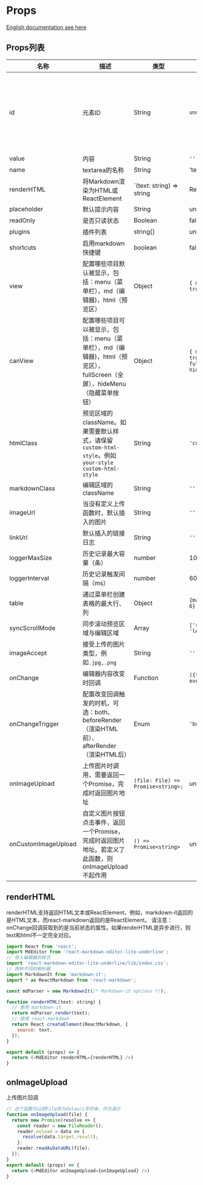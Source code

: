 # Props
[English documentation see here](./configure.md)
## Props列表
| 名称 | 描述 | 类型 | 默认 | 备注 |
| --- | --- | --- | --- | --- |
| id | 元素ID | String | `undefined` | 若不为空，则编辑器、文本区域、预览区域ID分别是`{id}`、`{id}_md`、`{id}_html` |
| value | 内容 | String | `''` |  |
| name | textarea的名称 | String | 'textarea' |  |
| renderHTML | 将Markdown渲染为HTML或ReactElement | `(text: string) => string | ReactElement | Promise<string> | Promise<ReactElement>` | none | **必填** |
| placeholder | 默认提示内容 | String | undefined |  |
| readOnly | 是否只读状态 | Boolean | false | |
| plugins | 插件列表 | string[] | undefined |  |
| shortcuts | 启用markdown快捷键 | boolean | false |  |
| view | 配置哪些项目默认被显示，包括：menu（菜单栏），md（编辑器)，html（预览区） | Object | `{ menu: true, md: true, html: true }` |  |
| canView | 配置哪些项目可以被显示，包括：menu（菜单栏），md（编辑器)，html（预览区），fullScreen（全屏），hideMenu（隐藏菜单按钮） | Object | `{ menu: true, md: true, html: true, fullScreen: true, hideMenu: true }` |  |
| htmlClass | 预览区域的className。如果需要默认样式，请保留`custom-html-style`。例如`your-style custom-html-style` | String | `'custom-html-style'` |  |
| markdownClass | 编辑区域的className | String | `''` |  |
| imageUrl | 当没有定义上传函数时，默认插入的图片 | String | `''` |  |
| linkUrl | 默认插入的链接日志 | String | `''` |  |
| loggerMaxSize | 历史记录最大容量（条） | number | 100 |  |
| loggerInterval | 历史记录触发间隔（ms） | number | 600 |  |
| table | 通过菜单栏创建表格的最大行、列 | Object | `{maxRow: 4, maxCol: 6}` | |
| syncScrollMode | 同步滚动预览区域与编辑区域 | Array | `['rightFollowLeft', 'leftFollowRight']` | |
| imageAccept | 接受上传的图片类型，例如`.jpg,.png` | String | `''` | |
| onChange | 编辑器内容改变时回调 | Function | `({text, html}, event) => {}` |  |
| onChangeTrigger | 配置改变回调触发的时机，可选：both、beforeRender（渲染HTML前）、afterRender（渲染HTML后） | Enum | `'both` |  |
| onImageUpload | 上传图片时调用，需要返回一个Promise，完成时返回图片地址 | `(file: File) => Promise<string>;` | undefined |  |
| onCustomImageUpload | 自定义图片按钮点击事件，返回一个Promise，完成时返回图片地址。若定义了此函数，则onImageUpload不起作用 | `() => Promise<string>` | undefined |  |

## renderHTML
renderHTML支持返回HTML文本或ReactElement，例如，markdown-it返回的是HTML文本，而react-markdown返回的是ReactElement。
请注意：onChange回调获取到的是当前状态的属性。如果renderHTML是异步进行，则text和html不一定完全对应。

```js
import React from 'react';
import MdEditor from 'react-markdown-editor-lite-underline';
// 导入编辑器的样式
import 'react-markdown-editor-lite-underline/lib/index.css';
// 两种不同的解析器
import MarkdownIt from 'markdown-it';
import * as ReactMarkdown from 'react-markdown';

const mdParser = new MarkdownIt(/* Markdown-it options */);

function renderHTML(text: string) {
  // 使用 markdown-it
  return mdParser.render(text);
  // 使用 react-markdown
  return React.createElement(ReactMarkdown, {
    source: text,
  });
}

export default (props) => {
  return (<MdEditor renderHTML={renderHTML} />)
}
```

## onImageUpload

上传图片回调

```js
// 这个函数可以把File转为datauri字符串，作为演示
function onImageUpload(file) {
  return new Promise(resolve => {
    const reader = new FileReader();
    reader.onload = data => {
      resolve(data.target.result);
    };
    reader.readAsDataURL(file);
  });
}
export default (props) => {
  return (<MdEditor onImageUpload={onImageUpload} />)
}
```
